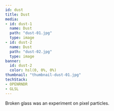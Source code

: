 ```yaml
---
id: dust
title: Dust
media:
- id: dust-1
  name: Dust
  path: "dust-01.jpg"
  type: image
- id: dust-2
  name: Dust
  path: "dust-02.jpg"
  type: image
banner:
  id: dust-2
  color: hsl(0, 0%, 0%)
thumbnail: "thumbnail-dust-01.jpg"
techStack:
- OPENRNDR
- GLSL
---
```


Broken glass was an experiment on pixel particles.
